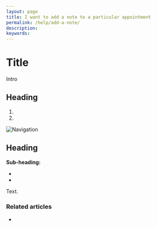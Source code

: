 ```yaml
---
layout: page
title: I want to add a note to a particular appointment
permalink: /help/add-a-note/
description:
keywords:
---
```


# Title

Intro

## Heading

1.
2.

![Navigation](images/foldername/file.png)

## Heading

**Sub-heading:**

*
*

Text.

### Related articles

*
